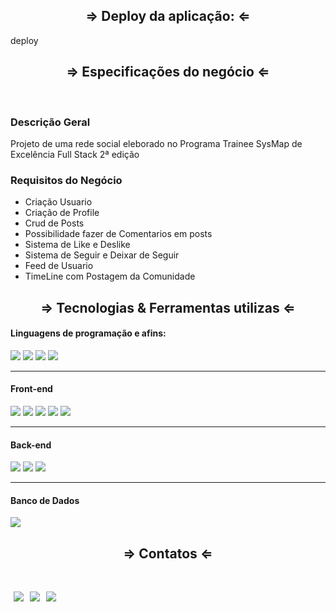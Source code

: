 <div>
  <h2 align="center"> &rArr; Deploy da aplicação: &lArr;</h2>
    <p> deploy </p>
</div>

<div>
  <h2 align="center"> &rArr; Especificações do negócio &lArr;</h2>
</div>

<br>

<div>
  <h3 align="left">   Descrição Geral </h3>
  <p> Projeto de uma rede social eleborado no Programa Trainee SysMap de Excelência Full Stack 2ª edição </p>
</div>

<div>
  <h3 align="left">   Requisitos do Negócio </h3>
 <ul >
    <li>Criação Usuario</li>
    <li>Criação de Profile</li>
    <li>Crud de Posts</li>
    <li>Possibilidade fazer de Comentarios em posts</li>
    <li>Sistema de Like e Deslike</li>
    <li>Sistema de Seguir e Deixar de Seguir</li>
    <li>Feed de Usuario</li>
    <li>TimeLine com Postagem da Comunidade</li>
  </ul>
</div>

 <h2 align="center">  &rArr; Tecnologias & Ferramentas  utilizas  &lArr;</h2>

  <div>
    <h4>Linguagens de programação e afins:</h4>
    <img src="https://img.shields.io/badge/JavaScript-F7DF1E?style=for-the-badge&logo=javascript&logoColor=black" >
    <img src="https://img.shields.io/badge/CSS3-1572B6?style=for-the-badge&logo=css3&logoColor=white" >
    <img src="https://img.shields.io/badge/HTML5-E34F26?style=for-the-badge&logo=html5&logoColor=white" >
    <img src="https://img.shields.io/badge/TypeScript-007ACC?style=for-the-badge&logo=typescript&logoColor=white" >
    <hr>
    <h4>Front-end</h4>
    <img src="https://img.shields.io/badge/SASS-hotpink.svg?style=for-the-badge&logo=SASS&logoColor=white" >
    <img src="https://img.shields.io/badge/Bootstrap-563D7C?style=for-the-badge&logo=bootstrap&logoColor=white" >
     <img src="https://img.shields.io/badge/Redux-593D88?style=for-the-badge&logo=redux&logoColor=white" >
    <img src="https://img.shields.io/badge/React-20232A?style=for-the-badge&logo=react&logoColor=61DAFB" >
    <img src="https://img.shields.io/badge/Tailwind_CSS-38B2AC?style=for-the-badge&logo=tailwind-css&logoColor=white" >
    <hr>
    <h4>Back-end</h4>
    <img src="https://img.shields.io/badge/Node.js-339933?style=for-the-badge&logo=nodedotjs&logoColor=white">
    <img src="https://img.shields.io/badge/express.js-%23404d59.svg?style=for-the-badge&logo=express&logoColor=%2361DAFB">
    <img src="https://img.shields.io/badge/Swagger-85EA2D?style=for-the-badge&logo=Swagger&logoColor=white">
       <hr>
    <h4>Banco de Dados</h4>
    <img src="https://img.shields.io/badge/MongoDB-4EA94B?style=for-the-badge&logo=mongodb&logoColor=white">

<h2 align="center"> &rArr; Contatos &lArr;</h2> <br/>
<div align="left" class="flex-container" style="display: flex; flex-direction: row;">

<a href = "mailto:silassousadejesus@gmail.com"  style="margin: 5px;"><img src="	https://img.shields.io/badge/Gmail-D14836?style=for-the-badge&logo=gmail&logoColor=white" target="_blank"></a>

<a href = "https://wa.me/5571993868658"  style="margin: 5px;"><img src="https://img.shields.io/badge/WhatsApp-25D366?style=for-the-badge&logo=whatsapp&logoColor=white" target="_blank"></a>

<a href="https://www.linkedin.com/in/silassousadejesus/" target="_blank"  style="margin: 5px;"><img src="https://img.shields.io/badge/-LinkedIn-%230077B5?style=for-the-badge&logo=linkedin&logoColor=white" target="_blank"></a>

  </div>
</div>

</div>
